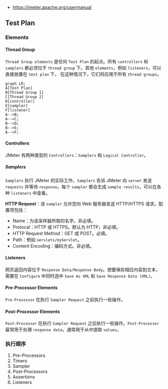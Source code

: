 - https://jmeter.apache.org/usermanual

## Test Plan

### Elements
#### Thread Group

`Thread Group elements` 是任何 `Test Plan` 的起点。所有 `controllers` 和 `samplers` 都必须位于 `thread group` 下。其他 `elements`，例如 `listeners`，可以直接放置在 `test plan` 下， 在这种情况下，它们将应用于所有 `thread groups`。

```mermaid
graph LR;
A[Test Plan]
B[Thread Group 1]
C[Thread Group 2]
D[controller]
E[sampler]
F[listener]
A-->B;
A-->C;
B-->D;
B-->E;
A-->F;
```

#### Controllers

JMeter 有两种类型的 `Controllers`：`Samplers` 和 `Logical Controller`。

##### Samplers

`Samplers` 执行 JMeter 的实际工作。`Samplers` 告诉 JMeter 向 `server` 发送 `requests` 并等待 `response`。每个 `sampler` 都会生成 `sample results`，可以在各种 `listeners` 中查看。

**HTTP Request**：该 `sampler` 允许您向 Web 服务器发送 HTTP/HTTPS 请求。配置项包括：
- Name：为该采样器所取的名字。非必填。
- Protocal：HTTP 或 HTTPS。默认为 HTTP，非必填。
- HTTP Request Method：GET 或 POST。必填。
- Path：例如 `servlets/myServlet`。
- Content Encoding：编码方式。非必填。

#### Listeners

网页返回内容位于 `Response Data/Response Body`。想要保存相应内容到文本，需要在 `Configure` 中同时选中 `Save As XML` 和 `Save Response Data (XML)`。

#### Pre-Processor Elements

`Pre-Processor` 在执行 `Sampler Request` 之前执行一些操作。

#### Post-Processor Elements

`Post-Processor` 在执行 `Sampler Request` 之后执行一些操作。`Post-Processor` 最常用于处理 `response data`，通常用于从中提取 `values`。

### 执行顺序

1. Pre-Processors
2. Timers
3. Sampler
4. Post-Processors
5. Assertions
6. Listeners
